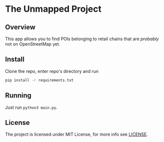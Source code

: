 # The Unmapped Project

## Overview
This app allows you to find POIs belonging to retail chains that are *probably* not on OpenStreetMap yet.

## Install
Clone the repo, enter repo's directory and run
```bash
pip install -r requirements.txt
```

## Running
Just run `python3 main.py`.

## License
The project is licensed under MIT License, for more info see [LICENSE](LICENSE).
